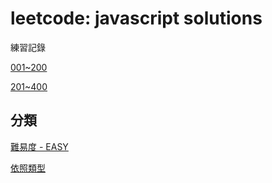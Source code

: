 # leetcode: javascript solutions
練習記錄

[001~200](001-200/)

[201~400](201-400/)

## 分類

[難易度 - EASY](EASY.md)

[依照類型](CATEGORY.md)


